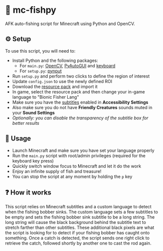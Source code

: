 # 🎣 mc-fishpy

AFK auto-fishing script for Minecraft using Python and OpenCV.

## ⚙️ Setup

To use this script, you will need to:
- Install Python and the following packages:
  - For `main.py`: [OpenCV](https://pypi.org/project/opencv-python/), [PyAutoGUI](https://pypi.org/project/PyAutoGUI/) and [keyboard](https://pypi.org/project/keyboard/)
  - For `setup.py`: [pynput](https://pypi.org/project/pynput/)
- Run `setup.py` and perform two clicks to define the region of interest
- Update `config.json` to use the newly defined ROI
- Download the [resource pack](./mc-fishpy-pack) and import it
- In game, select the resource pack and then change your in-game language to "Bionic Fisher Lang"
- Make sure you have the [subtitles](https://minecraft.wiki/w/Subtitles) enabled in **Accessibility Settings**
- Also make sure you do not have **Friendly Creatures** sounds muted in your **Sound Settings**
- *Optionally: you can disable the transparency of the subtitle box for better results*

## 📖 Usage

- Launch Minecraft and make sure you have set your language properly
- Run the `main.py` script with root/admin privileges (required for the keyboard key press)
- Quickly switch window focus to Minecraft and let it do the work
- Enjoy an infinite supply of fish and treasure!
- You can stop the script at any moment by holding the `p` key 

## ❓ How it works

This script relies on Minecraft subtitles and a custom language to detect when the fishing bobber sinks.
The custom language sets a few subtitles to be empty and sets the fishing bobber sink subtitle to be a long string.
The long string will cause the black background behind the subtitle text to stretch farther than other subtitles.
These additional black pixels are what the script is looking for to detect if your fishing bobber has caught onto something.
Once a catch is detected, the script sends one right click to retrieve the catch, followed shortly by another one to cast the rod again.

